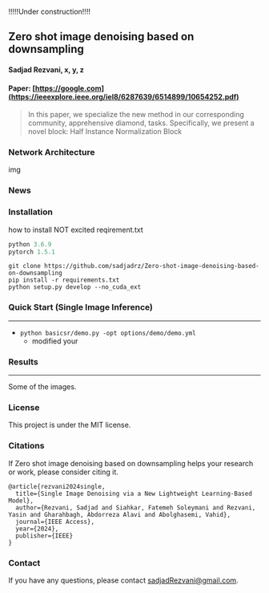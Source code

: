 !!!!!Under construction!!!!

Zero shot image denoising based on downsampling
---
#### Sadjad Rezvani, x, y, z
#### Paper: [https://google.com](https://ieeexplore.ieee.org/iel8/6287639/6514899/10654252.pdf)
> In this paper, we specialize the new method in our corresponding community, apprehensive diamond, tasks. Specifically, we present a novel block: Half Instance Normalization Block
### Network Architecture
img

### News

### Installation
how to  install
NOT excited reqirement.txt 

```python
python 3.6.9
pytorch 1.5.1
```
```
git clone https://github.com/sadjadrz/Zero-shot-image-denoising-based-on-downsampling
pip install -r requirements.txt
python setup.py develop --no_cuda_ext
```

### Quick Start (Single Image Inference)
---
* ```python basicsr/demo.py -opt options/demo/demo.yml```
  * modified your 

### Results

---
Some of the images.

### License

This project is under the MIT license.

### Citations

If Zero shot image denoising based on downsampling helps your research or work, please consider citing it.
```
@article{rezvani2024single,
  title={Single Image Denoising via a New Lightweight Learning-Based Model},
  author={Rezvani, Sadjad and Siahkar, Fatemeh Soleymani and Rezvani, Yasin and Gharahbagh, Abdorreza Alavi and Abolghasemi, Vahid},
  journal={IEEE Access},
  year={2024},
  publisher={IEEE}
}
```


### Contact
If you have any questions, please contact sadjadRezvani@gmail.com.

